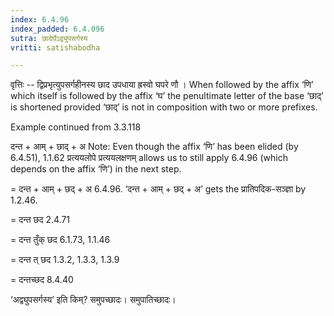 ```yaml
---
index: 6.4.96
index_padded: 6.4.096
sutra: छादेर्घेऽद्व्युपसर्गस्य
vritti: satishabodha

---
```

वृत्तिः -- द्विप्रभृत्युपसर्गहीनस्य छाद उपधाया ह्रस्वो घपरे णौ । When followed by the affix ‘णि’ which itself is followed by the affix ‘घ’ the penultimate letter of the base ‘छाद्’ is shortened provided ‘छाद्’ is not in composition with two or more prefixes.


Example continued from 3.3.118


दन्त + आम् + छाद् + अ Note: Even though the affix ‘णि’ has been elided (by 6.4.51), 1.1.62 प्रत्ययलोपे प्रत्ययलक्षणम् allows us to still apply 6.4.96 (which depends on the affix ‘णि’) in the next step.

= दन्त + आम् + छद् + अ 6.4.96. ‘दन्त + आम् + छद् + अ’ gets the प्रातिपदिक-सञ्ज्ञा by 1.2.46.

= दन्त छद 2.4.71

= दन्त तुँक् छद 6.1.73, 1.1.46

= दन्त त् छद 1.3.2, 1.3.3, 1.3.9

= दन्तच्छद 8.4.40


‘अद्व्युपसर्गस्य’ इति किम्? समुपच्छादः। समुपातिच्छादः।